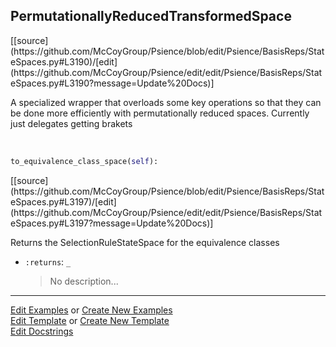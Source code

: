 ## <a id="Psience.BasisReps.StateSpaces.PermutationallyReducedTransformedSpace">PermutationallyReducedTransformedSpace</a> 
<div class="docs-source-link" markdown="1">
[[source](https://github.com/McCoyGroup/Psience/blob/edit/Psience/BasisReps/StateSpaces.py#L3190)/[edit](https://github.com/McCoyGroup/Psience/edit/edit/Psience/BasisReps/StateSpaces.py#L3190?message=Update%20Docs)]
</div>

A specialized wrapper that overloads some key operations so that they
can be done more efficiently with permutationally reduced spaces.
Currently just delegates getting brakets

<a id="Psience.BasisReps.StateSpaces.PermutationallyReducedTransformedSpace.to_equivalence_class_space" class="docs-object-method">&nbsp;</a> 
```python
to_equivalence_class_space(self): 
```
<div class="docs-source-link" markdown="1">
[[source](https://github.com/McCoyGroup/Psience/blob/edit/Psience/BasisReps/StateSpaces.py#L3197)/[edit](https://github.com/McCoyGroup/Psience/edit/edit/Psience/BasisReps/StateSpaces.py#L3197?message=Update%20Docs)]
</div>

Returns the SelectionRuleStateSpace for the equivalence classes
- `:returns`: `_`
    >No description...



___

[Edit Examples](https://github.com/McCoyGroup/Psience/edit/gh-pages/ci/examples/ci/docs/Psience/BasisReps/StateSpaces/PermutationallyReducedTransformedSpace.md) or 
[Create New Examples](https://github.com/McCoyGroup/Psience/new/gh-pages/?filename=ci/examples/ci/docs/Psience/BasisReps/StateSpaces/PermutationallyReducedTransformedSpace.md) <br/>
[Edit Template](https://github.com/McCoyGroup/Psience/edit/gh-pages/ci/docs/ci/docs/Psience/BasisReps/StateSpaces/PermutationallyReducedTransformedSpace.md) or 
[Create New Template](https://github.com/McCoyGroup/Psience/new/gh-pages/?filename=ci/docs/templates/ci/docs/Psience/BasisReps/StateSpaces/PermutationallyReducedTransformedSpace.md) <br/>
[Edit Docstrings](https://github.com/McCoyGroup/Psience/edit/edit/Psience/BasisReps/StateSpaces.py#L3190?message=Update%20Docs)